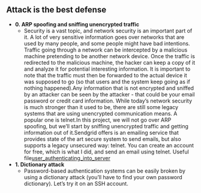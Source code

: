 ## Attack is the best defense

 * **0. ARP spoofing and sniffing unencrypted traffic**
   * Security is a vast topic, and network security is an important part of it. A lot of very sensitive information goes over networks that are used by many people, and some people might have bad intentions. Traffic going through a network can be intercepted by a malicious machine pretending to be another network device. Once the traffic is redirected to the malicious machine, the hacker can keep a copy of it and analyze it for potential interesting information. It is important to note that the traffic must then be forwarded to the actual device it was supposed to go (so that users and the system keep going as if nothing happened).Any information that is not encrypted and sniffed by an attacker can be seen by the attacker - that could be your email password or credit card information. While today’s network security is much stronger than it used to be, there are still some legacy systems that are using unencrypted communication means. A popular one is telnet.In this project, we will not go over ARP spoofing, but we’ll start by sniffing unencrypted traffic and getting information out of it.Sendgrid offers is an emailing service that provides state of the art secure system to send emails, but also supports a legacy unsecured way: telnet. You can create an account for free, which is what I did, and send an email using telnet. Useful file[user_authenticating_into_server](./https://github.com/Nicky-muindi/new_chelly/blob/main/user_authenticating_into_server)
 * **1. Dictionary attack**
   * Password-based authentication systems can be easily broken by using a dictionary attack (you’ll have to find your own password dictionary). Let’s try it on an SSH account.